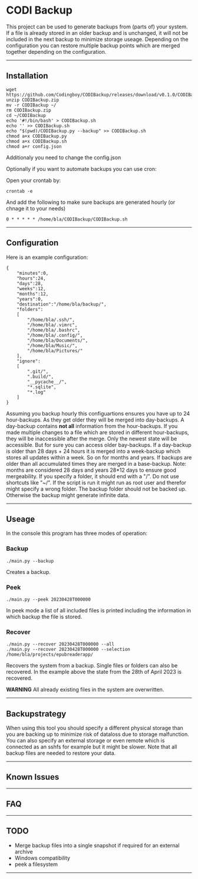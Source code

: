 # CODI Backup

This project can be used to generate backups from (parts of) your system.
If a file is already stored in an older backup and is unchanged, it will not be included in the next backup to minimize storage useage.
Depending on the configuration you can restore multiple backup points which are merged together depending on the configuration.

---

## Installation

```
wget https://github.com/Codingboy/CODIBackup/releases/download/v0.1.0/CODIBackup.zip
unzip CODIBackup.zip
mv -r CODIBackup ~/
rm CODIBackup.zip
cd ~/CODIBackup
echo '#!/bin/bash' > CODIBackup.sh
echo '' >> CODIBackup.sh
echo "$(pwd)/CODIBackup.py --backup" >> CODIBackup.sh
chmod a+x CODIBackup.py
chmod a+x CODIBackup.sh
chmod a+r config.json
```

Additionaly you need to change the config.json

Optionally if you want to automate backups you can use cron:

Open your crontab by:
```
crontab -e
```
And add the following to make sure backups are generated hourly (or chnage it to your needs)
```
0 * * * * * /home/bla/CODIBackup/CODIBackup.sh
```

---

## Configuration

Here is an example configuration:
```
{
	"minutes":0,
	"hours":24,
	"days":28,
	"weeks":12,
	"months":12,
	"years":0,
	"destination":"/home/bla/backup/",
	"folders":
	[
		"/home/bla/.ssh/",
		"/home/bla/.vimrc",
		"/home/bla/.bashrc",
		"/home/bla/.config/",
		"/home/bla/Documents/",
		"/home/bla/Music/",
		"/home/bla/Pictures/"
	],
	"ignore":
	[
		".git/",
		".build/",
		"__pycache__/",
		"*.sqlite",
		"*.log"
	]
}

```

Assuming you backup hourly this configuartions ensures you have up to 24 hour-backups.
As they get older they will be merged into day-backups.
A day-backup contains **not all** information from the hour-backups.
If you made multiple changes to a file which are stored in different hour-backups, they will be inaccessible after the merge.
Only the newest state will be accessible.
But for sure you can access older bay-backups.
If a day-backup is older than 28 days + 24 hours it is merged into a week-backup which stores all updates within a week.
So on for months and years.
If backups are older than all accumulated times they are merged in a base-backup.
Note: months are considered 28 days and years 28*12 days to ensure good mergeability.
If you specify a folder, it should end with a "/".
Do not use shortcuts like "~/".
If the script is run it might run as root user and therefor might specify a wrong folder.
The backup folder should not be backed up. Otherwise the backup might generate infinite data.

---

## Useage

In the console this program has three modes of operation:

### Backup

```
./main.py --backup
```

Creates a backup.

### Peek

```
./main.py --peek 20230428T000000
```

In peek mode a list of all included files is printed including the information in which backup the file is stored.

### Recover

```
./main.py --recover 20230428T000000 --all
./main.py --recover 20230428T000000 --selection /home/bla/projects/epubreaderapp/
```

Recovers the system from a backup.
Single files or folders can also be recovered.
In the example above the state from the 28th of April 2023 is recovered.

**WARNING** All already existing files in the system are overwritten.

---

## Backupstrategy

When using this tool you should specify a different physical storage than you are backing up to minimize risk of dataloss due to storage malfunction.
You can also specify an external storage or even remote which is connected as an sshfs for example but it might be slower.
Note that all backup files are needed to restore your data.

---

## Known Issues

---

## FAQ

---

## TODO

- Merge backup files into a single snapshot if required for an external archive
- Windows compatibility
- peek a filesystem

---
